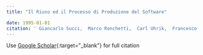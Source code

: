 ```yaml
---
title: "Il Riuso ed il Processo di Produzione del Software"

date: 1995-01-01
citation: ' Giancarlo Succi,  Marco Ronchetti,  Carl Uhrik,  Francesco Barchelli,  Guido Cardino,  Andrea Valerio, &quot;Il Riuso ed il Processo di Produzione del Software.&quot;, 1995.'
---
```

Use [Google Scholar](https://scholar.google.com/scholar?q=Il+Riuso+ed+il+Processo+di+Produzione+del+Software){:target="_blank"} for full citation